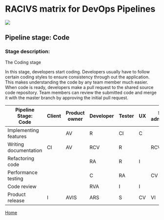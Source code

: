# __RACIVS matrix for DevOps Pipelines__   

<img src="https://user-images.githubusercontent.com/10748736/112030685-6c81be80-8b32-11eb-94b8-c2c01b8f4581.png">

## __Pipeline stage:__  Code  
### __Stage description:__  
The Coding stage

In this stage, developers start coding. Developers usually have to follow certain coding styles to ensure consistency through out the application.
This makes understanding the code by any team member much easier. When code is ready, developers make a pull request to the shared source code repository. 
Team members can review the submitted code and merge it with the master branch by approving the initial pull request.


| Pipeline Stage:<br>Code  | Client  | Product owner  | Developer | Tester  |   UX    | System administrator |
|------------------------- |-------- |--------------- |---------- |-------- |-------- | -------------------- |
| Implementing features    |         |      AV        |     R     |    CI   |    C    |                      |
| Writing documentation    |    CI   |      AV        |     RCV   |    R    |         | RCV                  |
| Refactoring code         |         |                |     RA    |    R    |    I    |                      |
| Performance testing      |         |                |     C     |    RA   |         |  CV                  |
| Code review              |         |                |     RVA   |    I    |    I    |                      |
| Product release          |    I    |     AVIS       |     ARS   |    S    |    CV   |  VI                  |
  
  
[Home](../index.md)  